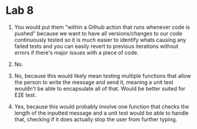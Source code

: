 # Lab 8

1) You would put them "within a Github action that runs whenever code is pushed" because
we want to have all versions/changes to our code continuously tested so it is much easier to
identify whats causing any failed tests and you can easily revert to previous iterations 
without errors if there's major issues with a piece of code.

2) No.

3) No, because this would likely mean testing multiple functions that allow the person to
write the message and send it, meaning a unit test wouldn't be able to encapsulate all of 
that. Would be better suited for E2E test.

4) Yes, because this would probably involve one function that checks the length of the
inputted message and a unit test would be able to handle that, checking if it does actually
stop the user from further typing.